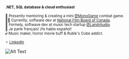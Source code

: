 **<sup>.NET, SQL database & cloud enthusiast</sup>**

<sup>🧠 Presently mentoring & creating a mini [@MonoGame](https://github.com/MonoGame/MonoGame) combat game.</sup>
<br>
<sup>💅🏼 Currently, software dev at [National Film Board of Canada](https://www.linkedin.com/company/national-film-board-of-canada/).</sup>
<br>
<sup>🧃 Formely, softwave dev at music tech startup [@LandrAudio](https://github.com/LandrAudio).</sup>
<br>
<sup>🍧 Je parle français! ¡Yo hablo español!</sup>
<br>
<sup>💕 Music maker, horror movie buff & Rubik's Cube addict.</sup>

<sup>✧ <a href="https://www.linkedin.com/in/jess-nl/" target="_blank">LinkedIn</a></sup>

![Alt Text](https://media.giphy.com/media/v1.Y2lkPTc5MGI3NjExdjZ3Z2lyNXQycHY4cXJmYjVhY29iM2t6anY0c2QwbW1uNWUxNnN5eSZlcD12MV9pbnRlcm5hbF9naWZfYnlfaWQmY3Q9Zw/ttknk7M3d3UBEeZsii/giphy.gif)


